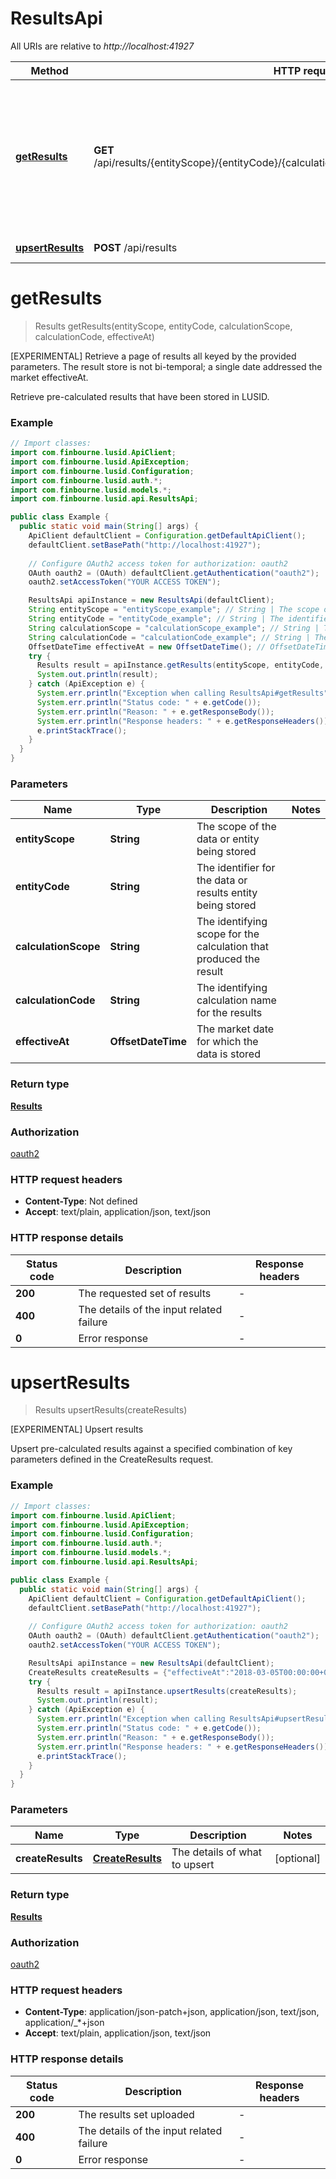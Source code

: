 # ResultsApi

All URIs are relative to *http://localhost:41927*

Method | HTTP request | Description
------------- | ------------- | -------------
[**getResults**](ResultsApi.md#getResults) | **GET** /api/results/{entityScope}/{entityCode}/{calculationScope}/{calculationCode}/{effectiveAt} | [EXPERIMENTAL] Retrieve a page of results all keyed by the provided parameters. The result store is not bi-temporal; a single date  addressed the market effectiveAt.
[**upsertResults**](ResultsApi.md#upsertResults) | **POST** /api/results | [EXPERIMENTAL] Upsert results


<a name="getResults"></a>
# **getResults**
> Results getResults(entityScope, entityCode, calculationScope, calculationCode, effectiveAt)

[EXPERIMENTAL] Retrieve a page of results all keyed by the provided parameters. The result store is not bi-temporal; a single date  addressed the market effectiveAt.

Retrieve pre-calculated results that have been stored in LUSID.

### Example
```java
// Import classes:
import com.finbourne.lusid.ApiClient;
import com.finbourne.lusid.ApiException;
import com.finbourne.lusid.Configuration;
import com.finbourne.lusid.auth.*;
import com.finbourne.lusid.models.*;
import com.finbourne.lusid.api.ResultsApi;

public class Example {
  public static void main(String[] args) {
    ApiClient defaultClient = Configuration.getDefaultApiClient();
    defaultClient.setBasePath("http://localhost:41927");
    
    // Configure OAuth2 access token for authorization: oauth2
    OAuth oauth2 = (OAuth) defaultClient.getAuthentication("oauth2");
    oauth2.setAccessToken("YOUR ACCESS TOKEN");

    ResultsApi apiInstance = new ResultsApi(defaultClient);
    String entityScope = "entityScope_example"; // String | The scope of the data or entity being stored
    String entityCode = "entityCode_example"; // String | The identifier for the data or results entity being stored
    String calculationScope = "calculationScope_example"; // String | The identifying scope for the calculation that produced the result
    String calculationCode = "calculationCode_example"; // String | The identifying calculation name for the results
    OffsetDateTime effectiveAt = new OffsetDateTime(); // OffsetDateTime | The market date for which the data is stored
    try {
      Results result = apiInstance.getResults(entityScope, entityCode, calculationScope, calculationCode, effectiveAt);
      System.out.println(result);
    } catch (ApiException e) {
      System.err.println("Exception when calling ResultsApi#getResults");
      System.err.println("Status code: " + e.getCode());
      System.err.println("Reason: " + e.getResponseBody());
      System.err.println("Response headers: " + e.getResponseHeaders());
      e.printStackTrace();
    }
  }
}
```

### Parameters

Name | Type | Description  | Notes
------------- | ------------- | ------------- | -------------
 **entityScope** | **String**| The scope of the data or entity being stored |
 **entityCode** | **String**| The identifier for the data or results entity being stored |
 **calculationScope** | **String**| The identifying scope for the calculation that produced the result |
 **calculationCode** | **String**| The identifying calculation name for the results |
 **effectiveAt** | **OffsetDateTime**| The market date for which the data is stored |

### Return type

[**Results**](Results.md)

### Authorization

[oauth2](../README.md#oauth2)

### HTTP request headers

 - **Content-Type**: Not defined
 - **Accept**: text/plain, application/json, text/json

### HTTP response details
| Status code | Description | Response headers |
|-------------|-------------|------------------|
**200** | The requested set of results |  -  |
**400** | The details of the input related failure |  -  |
**0** | Error response |  -  |

<a name="upsertResults"></a>
# **upsertResults**
> Results upsertResults(createResults)

[EXPERIMENTAL] Upsert results

Upsert pre-calculated results against a specified combination of key parameters defined in the CreateResults request.

### Example
```java
// Import classes:
import com.finbourne.lusid.ApiClient;
import com.finbourne.lusid.ApiException;
import com.finbourne.lusid.Configuration;
import com.finbourne.lusid.auth.*;
import com.finbourne.lusid.models.*;
import com.finbourne.lusid.api.ResultsApi;

public class Example {
  public static void main(String[] args) {
    ApiClient defaultClient = Configuration.getDefaultApiClient();
    defaultClient.setBasePath("http://localhost:41927");
    
    // Configure OAuth2 access token for authorization: oauth2
    OAuth oauth2 = (OAuth) defaultClient.getAuthentication("oauth2");
    oauth2.setAccessToken("YOUR ACCESS TOKEN");

    ResultsApi apiInstance = new ResultsApi(defaultClient);
    CreateResults createResults = {"effectiveAt":"2018-03-05T00:00:00+00:00","entityScope":"MyEntityScope","entityCode":"MyEntityCode","calculationScope":"MyCalculationScope","calculationCode":"MyCalculationCode","format":"DataReader","data":"[]"}; // CreateResults | The details of what to upsert
    try {
      Results result = apiInstance.upsertResults(createResults);
      System.out.println(result);
    } catch (ApiException e) {
      System.err.println("Exception when calling ResultsApi#upsertResults");
      System.err.println("Status code: " + e.getCode());
      System.err.println("Reason: " + e.getResponseBody());
      System.err.println("Response headers: " + e.getResponseHeaders());
      e.printStackTrace();
    }
  }
}
```

### Parameters

Name | Type | Description  | Notes
------------- | ------------- | ------------- | -------------
 **createResults** | [**CreateResults**](CreateResults.md)| The details of what to upsert | [optional]

### Return type

[**Results**](Results.md)

### Authorization

[oauth2](../README.md#oauth2)

### HTTP request headers

 - **Content-Type**: application/json-patch+json, application/json, text/json, application/_*+json
 - **Accept**: text/plain, application/json, text/json

### HTTP response details
| Status code | Description | Response headers |
|-------------|-------------|------------------|
**200** | The results set uploaded |  -  |
**400** | The details of the input related failure |  -  |
**0** | Error response |  -  |

